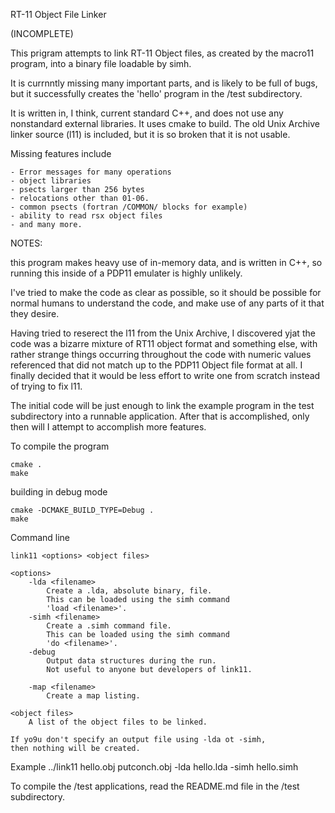 RT-11 Object File Linker

(INCOMPLETE)


This prigram attempts to link RT-11 Object files, as created by the
macro11 program, into a binary file loadable by simh.

It is currnntly missing many important parts, and is likely to be
full of bugs, but it successfully creates the 'hello' program in
the /test subdirectory.

It is written in, I think, current standard C++, and does not use
any nonstandard external libraries. It uses cmake to build.
The old Unix Archive linker source (l11) is included, but it is so
broken that it is not usable.

Missing features include

	- Error messages for many operations
	- object libraries
	- psects larger than 256 bytes
	- relocations other than 01-06.
	- common psects (fortran /COMMON/ blocks for example)
	- ability to read rsx object files
	- and many more.

NOTES:

this program makes heavy use of in-memory data, and is written in C++,
so running this inside of a PDP11 emulater is highly unlikely.

I've tried to make the code as clear as possible, so it should be
possible for normal humans to understand the code, and make use of any
parts of it that they desire.

Having tried to reserect the l11 from the Unix Archive, I discovered
yjat the code was a bizarre mixture of RT11 object format and something
 else, with rather strange things occurring throughout the code with
numeric values referenced that did not match up to the PDP11 Object
file format at all. I finally decided that it would be less effort to
write one from scratch instead of trying to fix l11.

The initial code will be just enough to link the example program in
the test subdirectory into a runnable application. After that is 
accomplished, only then will I attempt to accomplish more features.



To compile the program

	cmake .
	make

building in debug mode

	cmake -DCMAKE_BUILD_TYPE=Debug .
	make

Command line

	link11 <options> <object files>

	<options>
		-lda <filename>
			Create a .lda, absolute binary, file.
			This can be loaded using the simh command
			'load <filename>'.
		-simh <filename>
			Create a .simh command file.
			This can be loaded using the simh command
			'do <filename>'.
		-debug
			Output data structures during the run.
			Not useful to anyone but developers of link11.

		-map <filename>
			Create a map listing.

	<object files>
		A list of the object files to be linked.

	If yo9u don't specify an output file using -lda ot -simh,
	then nothing will be created.

Example
	../link11 hello.obj putconch.obj -lda hello.lda -simh hello.simh

To compile the /test applications, read the README.md file in the /test
subdirectory.

